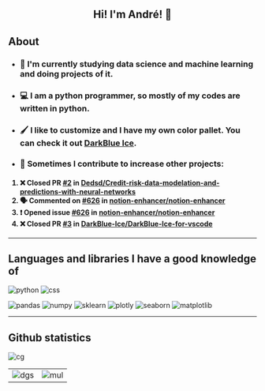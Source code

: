 <h2 align="center">Hi! I'm André! 👋</h2>

## About
* ### 📘 I'm currently studying data science and machine learning and doing projects of it.
* ### 💻 I am a python programmer, so mostly of my codes are written in python.
* ### 🖌️ I like to customize and I have my own color pallet. You can check it out [DarkBlue Ice](https://github.com/DarkBlue-Ice/DarkBlue-Ice).
* ### 📄 Sometimes I contribute to increase other projects:

<h4>

<!--START_SECTION:activity-->
1. ❌ Closed PR [#2](https://github.com/Dedsd/Credit-risk-data-modelation-and-predictions-with-neural-networks/pull/2) in [Dedsd/Credit-risk-data-modelation-and-predictions-with-neural-networks](https://github.com/Dedsd/Credit-risk-data-modelation-and-predictions-with-neural-networks)
2. 🗣 Commented on [#626](https://github.com/notion-enhancer/notion-enhancer/issues/626) in [notion-enhancer/notion-enhancer](https://github.com/notion-enhancer/notion-enhancer)
3. ❗️ Opened issue [#626](https://github.com/notion-enhancer/notion-enhancer/issues/626) in [notion-enhancer/notion-enhancer](https://github.com/notion-enhancer/notion-enhancer)
4. ❌ Closed PR [#3](https://github.com/DarkBlue-Ice/DarkBlue-Ice-for-vscode/pull/3) in [DarkBlue-Ice/DarkBlue-Ice-for-vscode](https://github.com/DarkBlue-Ice/DarkBlue-Ice-for-vscode)
<!--END_SECTION:activity-->
  
</h4>

---

## Languages and libraries I have a good knowledge of

![python](https://img.shields.io/badge/python-ffd040?&style=for-the-badge&logo=python&logoColor=blue)
![css](https://img.shields.io/badge/css-006ebd?&style=for-the-badge&logo=CSS3&logoColor=white)

![pandas](https://img.shields.io/badge/pandas-130654?&style=for-the-badge&logo=pandas&logoColor=white)
![numpy](https://img.shields.io/badge/numpy-4dabcf?&style=for-the-badge&logo=numpy&logoColor=white)
![sklearn](https://img.shields.io/badge/sklearn-ec9c4b?&style=for-the-badge&logo=scikit-learn&logoColor=white)
![plotly](https://img.shields.io/badge/plotly-3f4f75?&style=for-the-badge&logo=plotly&logoColor=white)
![seaborn](https://img.shields.io/badge/seaborn-5c7da2?&style=for-the-badge&logo=python&logoColor=white)
![matplotlib](https://img.shields.io/badge/matplotlib-11557c?&style=for-the-badge&logo=python&logoColor=white)

---

## Github statistics

![cg](https://contrigraph2.herokuapp.com/graph?username=Dedsd&hide_border=true&area=true&bg_color=2A2F3B&color=AEBBD2&line=C3D6F9&point=AEBBD2)

| | |
|--------|-------|
|![dgs](https://github-readme-stats.vercel.app/api?username=Dedsd&show_icons=true&title_color=AEBBD2&text_color=C3D6F9&icon_color=919DB3&bg_color=2A2F3B&border_radius=30&count_private=true)|![mul](https://github-readme-stats.vercel.app/api/top-langs/?username=Dedsd&layout=compact&title_color=AEBBD2&text_color=C3D6F9&icon_color=919DB3&bg_color=2A2F3B&border_radius=30&exclude_repo=TaskManager-Python-Flask)
